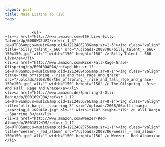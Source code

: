 ```yaml
---
layout: post
title: Maze Listens To (19)
tags:
---
```



                <ul>
    <li><a href="http://www.amazon.com/666-Live-Billy-Talent/dp/B000WC2UVI/ref=sr_1_3?ie=UTF8&amp;s=music&amp;qid=1212483283&amp;sr=1-3"><img class="valign" title="billy_talent_-_666" src="/uploads/2008/06/billy_talent_-_666-150x150.jpg" alt="" width="150" height="150" /> Billy Talent - 666 Live</a></li>
    <li><a href="http://www.amazon.com/Rise-Fall-Rage-Grace-Offspring/dp/B0018OAPAW/ref=pd_bbs_sr_1?ie=UTF8&amp;s=music&amp;qid=1212482465&amp;sr=8-1"><img class="valign" title="the_offspring_-_rise_and_fall_rage_and_grace" src="/uploads/2008/06/the_offspring_-_rise_and_fall_rage_and_grace-150x150.jpg" alt="" width="150" height="150" /> The Offspring - Rise And Fall, Rage And Grace</a></li>
    <li><a href="http://www.amazon.de/Sparring-3-Olli-Banjo/dp/B00169YQ04/ref=sr_1_1?ie=UTF8&amp;s=music&amp;qid=1212483676&amp;sr=8-1"><img class="valign" title="olli_banjo_-_sparring_3" src="/uploads/2008/06/olli_banjo_-_sparring_3-150x150.jpg" alt="" width="150" height="150" /> Olli Banjo - Sparring 3</a></li>
    <li><a href="http://www.amazon.com/Weezer-Red-Album/dp/B001872MDM/ref=sr_1_1?ie=UTF8&amp;s=music&amp;qid=1212482575&amp;sr=1-1"><img class="valign" title="weezer_-_red_album" src="/uploads/2008/06/weezer_-_red_album-150x150.jpg" alt="" width="150" height="150" /> Weezer - Red Album</a></li>
</ul>
